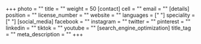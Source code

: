 +++
photo = ""
title = ""
weight = 50
[contact]
cell = ""
email = ""
[details]
position = ""
license_number = ""
website = ""
languages = [" "]
speciality = [" "]
[social_media]
facebook = ""
instagram = ""
twitter = ""
pinterest = ""
linkedin = ""
tiktok = ""
youtube = ""
[search_engine_optimization]
title_tag = ""
meta_description = ""
+++